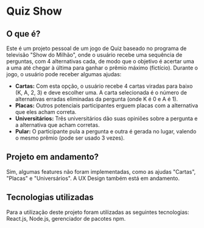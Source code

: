 # Quiz Show

## O que é?

Este é um projeto pessoal de um jogo de Quiz baseado no programa de televisão "Show do Milhão", onde o usuário recebe uma sequência de perguntas, com 4 alternativas cada, de modo que o objetivo é acertar uma a uma até chegar à última para ganhar o prêmio máximo (fictício). Durante o jogo, o usuário pode receber algumas ajudas:

* **Cartas:** Com esta opção, o usuário recebe 4 cartas viradas para baixo (K, A, 2, 3) e deve escolher uma. A carta selecionada é o número de alternativas erradas eliminadas da pergunta (onde K é 0 e A é 1).
* **Placas:** Outros potenciais participantes erguem placas com a alternativa que eles acham correta.
* **Universitários:** Três universitários dão suas opiniões sobre a pergunta e a alternativa que acham corretas.
* **Pular:** O participante pula a pergunta e outra é gerada no lugar, valendo o mesmo prêmio (pode ser usado 3 vezes).

## Projeto em andamento?
Sim, algumas features não foram implementadas, como as ajudas "Cartas", "Placas" e "Universários". A UX Design também está em andamento.

## Tecnologias utilizadas
Para a utilização deste projeto foram utilizadas as seguintes tecnologias: React.js, Node.js, gerenciador de pacotes npm.
